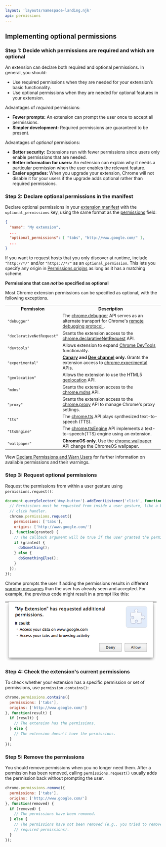```yaml
---
layout: 'layouts/namespace-landing.njk'
api: permissions
---
```


## Implementing optional permissions

### Step 1: Decide which permissions are required and which are optional

An extension can declare both required and optional permissions. In general, you should:

- Use required permissions when they are needed for your extension’s basic functionality.
- Use optional permissions when they are needed for optional features in your extension.

Advantages of _required_ permissions:

- **Fewer prompts:** An extension can prompt the user once to accept all permissions.
- **Simpler development:** Required permissions are guaranteed to be present.

Advantages of _optional_ permissions:

- **Better security:** Extensions run with fewer permissions since users only enable permissions
  that are needed.
- **Better information for users:** An extension can explain why it needs a particular permission
  when the user enables the relevant feature.
- **Easier upgrades:** When you upgrade your extension, Chrome will not disable it for your users if
  the upgrade adds optional rather than required permissions.

### Step 2: Declare optional permissions in the manifest

Declare optional permissions in your [extension manifest][1] with the `optional_permissions` key,
using the same format as the [permissions][2] field:

```json
{
  "name": "My extension",
  ...
  "optional_permissions": [ "tabs", "http://www.google.com/" ],
  ...
}
```

If you want to request hosts that you only discover at runtime, include `"http://*/"` and/or
`"https://*/"` as an `optional_permission`. This lets you specify any origin in
[Permissions.origins][3] as long as it has a matching scheme.

**Permissions that can _not_ be specified as optional**

Most Chrome extension permissions can be specified as optional, with the following exceptions.

<table><tbody><tr><th>Permission</th><th>Description</th></tr><tr id="debugger"><td><code>"debugger"</code></td><td>The <a href="debugger">chrome.debugger</a> API serves as an alternate transport for Chrome's <a href="https://developer.chrome.com/devtools/docs/debugger-protocol">remote debugging protocol </a>.</td></tr><tr id="declarativeNetRequest"><td><code>"declarativeNetRequest"</code></td><td>Grants the extension access to the <a href="declarativeNetRequest">chrome.declarativeNetRequest</a> API.</td></tr><tr id="devtools"><td><code>"devtools"</code></td><td>Allows extension to expand <a href="devtools">Chrome DevTools</a> functionality.</td></tr><tr id="experimental"><td><code>"experimental"</code></td><td><strong><a href="http://tools.google.com/dlpage/chromesxs">Canary</a> and <a href="https://www.chromium.org/getting-involved/dev-channel">Dev channel</a> only.</strong> Grants the extension access to <a href="experimental">chrome.experimental</a> APIs.</td></tr><tr id="geolocation"><td><code>"geolocation"</code></td><td>Allows the extension to use the HTML5 <a href="https://w3c.github.io/geolocation-api/">geolocation</a> API.</td></tr><tr id="mdns"><td><code>"mdns"</code></td><td>Grants the extension access to the <a href="mdns">chrome.mdns</a> API.</td></tr><tr id="proxy"><td><code>"proxy"</code></td><td>Grants the extension access to the <a href="mdns">chrome.proxy</a> API to manage Chrome's proxy settings.</td></tr><tr id="tts"><td><code>"tts"</code></td><td>The <a href="tts">chrome.tts</a> API plays synthesized text-to-speech (TTS).</td></tr><tr id="ttsEngine"><td><code>"ttsEngine"</code></td><td>The <a href="ttsEngine">chrome.ttsEngine</a> API implements a text-to-speech(TTS) engine using an extension.</td></tr><tr id="wallpaper"><td><code>"wallpaper"</code></td><td><strong>ChromeOS only</strong>. Use the <a href="ttsEngine">chrome.wallpaper</a> API change the ChromeOS wallpaper.</td></tr></tbody></table>

View [Declare Permissions and Warn Users][17] for further information on available permissions and
their warnings.

### Step 3: Request optional permissions

Request the permissions from within a user gesture using `permissions.request()`:

```js
document.querySelector('#my-button').addEventListener('click', function(event) {
  // Permissions must be requested from inside a user gesture, like a button's
  // click handler.
  chrome.permissions.request({
    permissions: ['tabs'],
    origins: ['http://www.google.com/']
  }, function(granted) {
    // The callback argument will be true if the user granted the permissions.
    if (granted) {
      doSomething();
    } else {
      doSomethingElse();
    }
  });
});
```

Chrome prompts the user if adding the permissions results in different [warning messages][18] than
the user has already seen and accepted. For example, the previous code might result in a prompt like
this:

![example permission confirmation prompt](perms-optional.png)

### Step 4: Check the extension's current permissions

To check whether your extension has a specific permission or set of permissions, use
`permission.contains()`:

```js
chrome.permissions.contains({
  permissions: ['tabs'],
  origins: ['http://www.google.com/']
}, function(result) {
  if (result) {
    // The extension has the permissions.
  } else {
    // The extension doesn't have the permissions.
  }
});
```

### Step 5: Remove the permissions

You should remove permissions when you no longer need them. After a permission has been removed,
calling `permissions.request()` usually adds the permission back without prompting the user.

```js
chrome.permissions.remove({
  permissions: ['tabs'],
  origins: ['http://www.google.com/']
}, function(removed) {
  if (removed) {
    // The permissions have been removed.
  } else {
    // The permissions have not been removed (e.g., you tried to remove
    // required permissions).
  }
});
```

[1]: /docs/extensions/mv2/tabs
[2]: /docs/extensions/mv2/declare_permissions#manifest
[3]: #property-Permissions-origins
[4]: /docs/extensions/debugger
[5]: /docs/devtools/docs/debugger-protocol
[6]: /docs/extensions/declarativeNetRequest
[7]: /docs/extensions/mv2/devtools
[8]: https://tools.google.com/dlpage/chromesxs
[9]: https://www.chromium.org/getting-involved/dev-channel
[10]: /docs/extensions/experimental
[11]: https://w3c.github.io/geolocation-api/
[12]: /docs/extensions/mdns
[13]: /docs/extensions/mdns
[14]: /docs/extensions/tts
[15]: /docs/extensions/reference/ttsEngine
[16]: /docs/extensions/reference/ttsEngine
[17]: /docs/extensions/mv2/permission_warnings
[18]: /docs/extensions/mv2/permission_warnings
